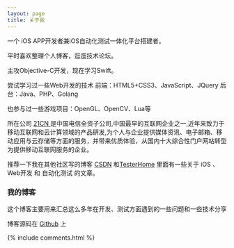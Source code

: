 ```yaml
---
layout: page
title: 关于我 
---
```


一个 iOS APP开发者兼iOS自动化测试一体化平台搭建者。
<p>
平时喜欢整理个人博客，逛逛技术论坛。
<p>
主攻Objective-C开发，现在学习Swift。
</p>
<p>
尝试学习过一些Web开发的技术
前端：HTML5+CSS3、JavaScript、JQuery
后台：Java、PHP、Golang
<p>
<p>
也参与过一些游戏项目：OpenGL、OpenCV、Lua等
<p>
所在公司
<a target="_blank" href="http://www.21cn.com/"> 21CN </a>
是中国电信全资子公司,中国最早的互联网企业之一,近年来致力于移动互联网和云计算领域的产品研发,为个人与企业提供媒体资讯、电子邮箱、移动应用与云存储等方面的服务，并带来优质体验，从国内十大综合性门户网站转型为提供移动互联网服务的企业。<p>

推荐一下我在其他社区写的博客
<a target="_blank" href="http://blog.csdn.net/yxys01">CSDN</a>
和<a target="_blank" href="https://testerhome.com/yxys01">TesterHome</a>
里面有一些关于 iOS 、Web开发 和 自动化测试 的文章。

<p>

<h3>  我的博客</h3>  

<p>

这个博客主要用来汇总这么多年在开发、测试方面遇到的一些问题和一些技术分享
<p>

<p> 

博客源码在 <a target="_blank" href="https://github.com/yxys01/yxys01.github.io/">Github</a> 上

<p> 

<p> 

<p> 


{% include comments.html %}

